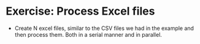 # Exercise: Process Excel files

* Create N excel files, similar to the CSV files we had in the example and then process them. Both in a serial manner and in parallel.



